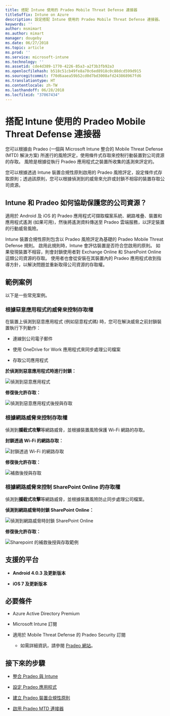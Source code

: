 ```yaml
---
title: 搭配 Intune 使用的 Pradeo Mobile Threat Defense 連接器
titleSuffix: Intune on Azure
description: 設定搭配 Intune 使用的 Pradeo Mobile Threat Defense 連接器。
keywords: ''
author: msmimart
ms.author: mimart
manager: dougeby
ms.date: 06/27/2018
ms.topic: article
ms.prod: ''
ms.service: microsoft-intune
ms.technology: ''
ms.assetid: cde4d389-1770-4226-85a3-a2f3b3fb92a3
ms.openlocfilehash: b518c51cb49fe8a70c6ed8918c0c88dcd599d915
ms.sourcegitcommit: f70d6aaea59b52cd0d7bd3008afd243868967fd6
ms.translationtype: HT
ms.contentlocale: zh-TW
ms.lasthandoff: 06/28/2018
ms.locfileid: "37067434"
---
```

# <a name="pradeo-mobile-threat-defense-connector-with-intune"></a>搭配 Intune 使用的 Pradeo Mobile Threat Defense 連接器

您可以根據由 Pradeo (一個與 Microsoft Intune 整合的 Mobile Threat Defense (MTD) 解決方案) 所進行的風險評定，使用條件式存取來控制行動裝置對公司資源的存取。 風險是根據從執行 Pradeo 應用程式之裝置所收集的遙測來評定的。

您可以根據透過 Intune 裝置合規性原則啟用的 Pradeo 風險評定，設定條件式存取原則；透過該原則，您可以根據偵測到的威脅來允許或封鎖不相容的裝置存取公司資源。

## <a name="how-do-intune-and-pradeo-help-protect-your-company-resources"></a>Intune 和 Pradeo 如何協助保護您的公司資源？

適用於 Android 及 iOS 的 Pradeo 應用程式可擷取檔案系統、網路堆疊、裝置和應用程式遙測 (如果可用)，然後將遙測資料傳送至 Pradeo 雲端服務，以評定裝置的行動威脅風險。

Intune 裝置合規性原則包含以 Pradeo 風險評定為基礎的 Pradeo Mobile Threat Defense 規則。 啟用此規則時，Intune 會評估裝置是否符合您啟用的原則。 如果發現裝置不相容，則會封鎖使用者對 Exchange Online 和 SharePoint Online 這類公司資源的存取。 使用者也會從安裝在其裝置內的 Pradeo 應用程式收到指導方針，以解決問題並重新取得公司資源的存取權。

## <a name="sample-scenarios"></a>範例案例

以下是一些常見案例。

### <a name="control-access-based-on-threats-from-malicious-apps"></a>根據惡意應用程式的威脅來控制存取權

在裝置上偵測到惡意應用程式 (例如惡意程式碼) 時，您可在解決威脅之前封鎖裝置執行下列動作：

-   連線到公司電子郵件

-   使用 OneDrive for Work 應用程式來同步處理公司檔案

-   存取公司應用程式

**於偵測到惡意應用程式時進行封鎖：**

![偵測到惡意應用程式](./media/pradeo_maliciousapps_blocked.png)

**修復後允許存取：**

![偵測到惡意應用程式後授與存取](./media/pradeo_maliciousapps_unblocked.png)

### <a name="control-access-based-on-threat-to-network"></a>根據網路威脅來控制存取權

偵測到**攔截式攻擊**等網路威脅，並根據裝置風險保護 Wi-Fi 網路的存取。

**封鎖透過 Wi-Fi 的網路存取︰**

![封鎖透過 Wi-Fi 的網路存取](./media/pradeo_network_wifi_blocked.png)

**修復後允許存取：**

![補救後授與存取](./media/pradeo_network_wifi_unblocked.png)

### <a name="control-access-to-sharepoint-online-based-on-threat-to-network"></a>根據網路威脅來控制 SharePoint Online 的存取權

偵測到**攔截式攻擊**等網路威脅，並根據裝置風險防止同步處理公司檔案。

**偵測到網路威脅時封鎖 SharePoint Online：**

![偵測到網路威脅時封鎖 SharePoint Online](./media/pradeo_network_spo_blocked.png)

**修復後允許存取：**

![Sharepoint 的補救後授與存取範例](./media/pradeo_network_spo_unblocked.png)

## <a name="supported-platforms"></a>支援的平台

-   **Android 4.0.3 及更新版本**

-   **iOS 7 及更新版本**

## <a name="prerequisites"></a>必要條件

-   Azure Active Directory Premium

-   Microsoft Intune 訂閱

-   適用於 Mobile Threat Defense 的 Pradeo Security 訂閱

    -   如需詳細資訊，請參閱 [Pradeo 網站](https://www.pradeo.com/en-US/mobile-threat-protection)。

## <a name="next-steps"></a>接下來的步驟

- [整合 Pradeo 與 Intune](pradeo-mtd-connector-integration.md)

- [設定 Pradeo 應用程式](mtd-apps-ios-app-configuration-policy-add-assign.md)

- [建立 Pradeo 裝置合規性原則](mtd-device-compliance-policy-create.md)

- [啟用 Pradeo MTD 連接器](mtd-connector-enable.md)